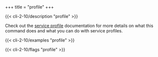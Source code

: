 +++
title = "profile"
+++

{{< cli-2-10/description "profile" >}}

Check out the [service profile](../../../features/service-profiles/) documentation for
more details on what this command does and what you can do with service
profiles.

{{< cli-2-10/examples "profile" >}}

{{< cli-2-10/flags "profile" >}}
